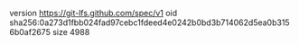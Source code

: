 version https://git-lfs.github.com/spec/v1
oid sha256:0a273d1fbb024fad97cebc1fdeed4e0242b0bd3b714062d5ea0b3156b0af2675
size 4988
